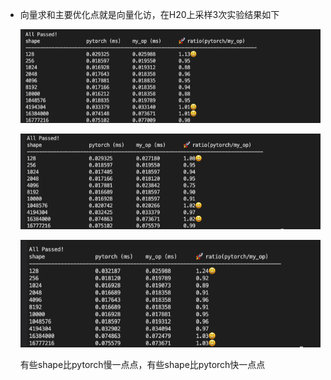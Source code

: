 - 向量求和主要优化点就是向量化访，在H20上采样3次实验结果如下


    ![alt text](./img/image.png)

    ![alt text](./img/image-1.png)

    ![alt text](./img/image-2.png)

  有些shape比pytorch慢一点点，有些shape比pytorch快一点点